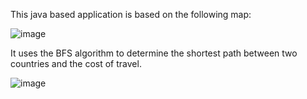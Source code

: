 This java based application is based on the following map:

![image](https://github.com/KartikM24/Shortest-Path-Map/assets/86750762/42c5f970-ce73-4337-81ec-9bf0cab8fc5f)

It uses the BFS algorithm to determine the shortest path between two countries and the cost of travel.

![image](https://github.com/KartikM24/Shortest-Path-Map/assets/86750762/e2735aa5-b1d3-47fe-bdea-ac3edce0cb98)
